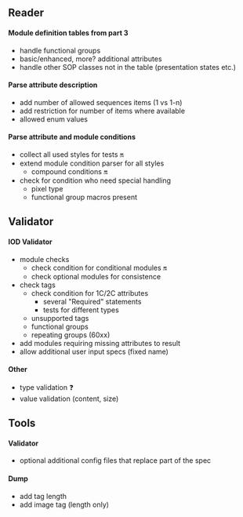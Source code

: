 ## Reader

#### Module definition tables from part 3
* handle functional groups
* basic/enhanced, more? additional attributes
* handle other SOP classes not in the table (presentation states etc.)

#### Parse attribute description
* add number of allowed sequences items (1 vs 1-n)
* add restriction for number of items where available
* allowed enum values

#### Parse attribute and module conditions
* collect all used styles for tests :on:
* extend module condition parser for all styles
    * compound conditions :on:
* check for condition who need special handling
    * pixel type
    * functional group macros present

## Validator

#### IOD Validator
* module checks
    * check condition for conditional modules :on:
    * check optional modules for consistence
* check tags
    * check condition for 1C/2C attributes
        * several "Required" statements
        * tests for different types
    * unsupported tags
    * functional groups
    * repeating groups (60xx)
* add modules requiring missing attributes to result
* allow additional user input specs (fixed name)

#### Other
* type validation :question:
* value validation (content, size)

## Tools

#### Validator
* optional additional config files that replace part of the spec

#### Dump
* add tag length
* add image tag (length only)
